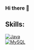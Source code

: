 ### Hi there 👋



## Skills:
[![Java](https://img.shields.io/badge/Python-16D530?style=for-the-badge&logo=python&logoColor=white&labelColor=black)]()
</br>
[![MySQL](https://img.shields.io/badge/MySQL-4479A1?style=for-the-badge&logo=mysql&logoColor=white&labelColor=black)]()
